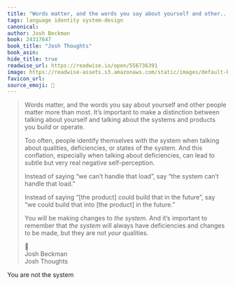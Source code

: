 ```yaml
---
title: "Words matter, and the words you say about yourself and other..."
tags: language identity system-design
canonical: 
author: Josh Beckman
book: 24317647
book_title: "Josh Thoughts"
book_asin: 
hide_title: true
readwise_url: https://readwise.io/open/556736391
image: https://readwise-assets.s3.amazonaws.com/static/images/default-book-icon-2.dae1dc4d332b.png
favicon_url: 
source_emoji: 📕
---
```


> Words matter, and the words you say about yourself and other people matter more than most. It’s important to make a distinction between talking about yourself and talking about the systems and products you build or operate.
> 
> Too often, people identify themselves with the system when talking about qualities, deficiencies, or states of the system. And this conflation, especially when talking about deficiencies, can lead to subtle but very real negative self-perception.
> 
> Instead of saying “we can’t handle that load”, say “the system can’t handle that load.”
> 
> Instead of saying “[the product] could build that in the future”, say “we could build that into [the product] in the future.”
> 
> You will be making changes to _the system_. And it’s important to remember that _the system_ will always have deficiencies and changes to be made, but they are not _your_ qualities.
> <div class="quoteback-footer"><div class="quoteback-avatar"><span class="mini-emoji"> 📕</span></div><div class="quoteback-metadata"><div class="metadata-inner"><span style="display:none">FROM:</span><div aria-label="Josh Beckman" class="quoteback-author"> Josh Beckman</div><div aria-label="Josh Thoughts" class="quoteback-title"> Josh Thoughts</div></div></div></div>

You are not the system